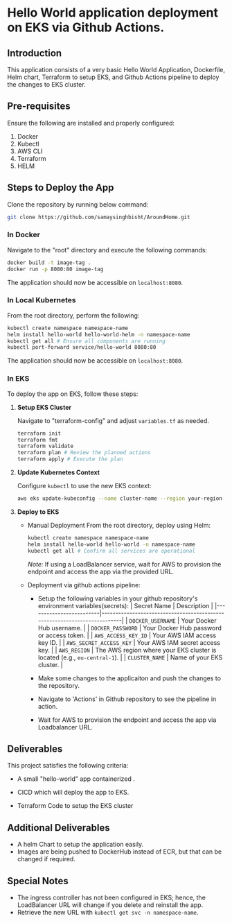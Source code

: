 # Hello World application deployment on EKS via Github Actions.

## Introduction

This application consists of a very basic Hello World Application, Dockerfile, Helm chart, Terraform to setup EKS, and Github Actions pipeline to deploy the changes to EKS cluster.

## Pre-requisites

Ensure the following are installed and properly configured:

1. Docker
2. Kubectl
3. AWS CLI
4. Terraform
5. HELM

## Steps to Deploy the App

Clone the repository by running below command:
```bash
git clone https://github.com/samaysinghbisht/AroundHome.git
```

### In Docker

Navigate to the "root" directory and execute the following commands:

```bash
docker build -t image-tag .
docker run -p 8080:80 image-tag
```

The application should now be accessible on `localhost:8080`.

### In Local Kubernetes

From the root directory, perform the following:

```bash
kubectl create namespace namespace-name
helm install hello-world hello-world-helm -n namespace-name
kubectl get all # Ensure all components are running
kubectl port-forward service/hello-world 8080:80
```

The application should now be accessible on `localhost:8080`.

### In EKS

To deploy the app on EKS, follow these steps:

1. **Setup EKS Cluster**

   Navigate to "terraform-config" and adjust `variables.tf` as needed.

   ```bash
   terraform init
   terraform fmt
   terraform validate
   terraform plan # Review the planned actions
   terraform apply # Execute the plan
   ```

2. **Update Kubernetes Context**

   Configure `kubectl` to use the new EKS context:

   ```bash
   aws eks update-kubeconfig --name cluster-name --region your-region --profile your-profile-name
   ```

3. **Deploy to EKS**
    * Manual Deployment
        From the root directory, deploy using Helm:

        ```bash
        kubectl create namespace namespace-name
        helm install hello-world hello-world -n namespace-name
        kubectl get all # Confirm all services are operational
        ```

        *Note:* If using a LoadBalancer service, wait for AWS to provision the endpoint and access the app via the provided URL.

    * Deployment via github actions pipeline:
        - Setup the following variables in your github repository's environment variables(secrets):
            | Secret Name             | Description                                                              |
            |-------------------------|--------------------------------------------------------------------------|
            | `DOCKER_USERNAME`       | Your Docker Hub username.                                                |
            | `DOCKER_PASSWORD`       | Your Docker Hub password or access token.                                |
            | `AWS_ACCESS_KEY_ID`     | Your AWS IAM access key ID.                                              |
            | `AWS_SECRET_ACCESS_KEY` | Your AWS IAM secret access key.                                          |
            | `AWS_REGION`            | The AWS region where your EKS cluster is located (e.g., `eu-central-1`). |
            | `CLUSTER_NAME`          | Name of your EKS cluster.                                                |

        - Make some changes to the applicaiton and push the changes to the repository.
        - Navigate to 'Actions' in Github repository to see the pipeline in action.
        - Wait for AWS to provision the endpoint and access the app via Loadbalancer URL.

## Deliverables

This project satisfies the following criteria:

- A small "hello-world" app containerized .

- CICD which will deploy the app to EKS.

- Terraform Code to setup the EKS cluster

## Additional Deliverables

- A helm Chart to setup the application easily.
- Images are being pushed to DockerHub instead of ECR, but that can be changed if required.

## Special Notes
- The ingress controller has not been configured in EKS; hence, the LoadBalancer URL will change if you delete and reinstall the app.
- Retrieve the new URL with `kubectl get svc -n namespace-name`.

